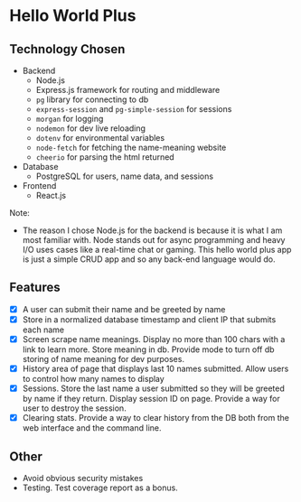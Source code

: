 # Hello World Plus

## Technology Chosen
- Backend
  - Node.js
  - Express.js framework for routing and middleware
  - `pg` library for connecting to db
  - `express-session` and `pg-simple-session` for sessions
  - `morgan` for logging
  - `nodemon` for dev live reloading
  - `dotenv` for environmental variables
  - `node-fetch` for fetching the name-meaning website
  - `cheerio` for parsing the html returned
- Database
  - PostgreSQL for users, name data, and sessions
- Frontend
  - React.js

Note:
- The reason I chose Node.js for the backend is because it is
what I am most familiar with. Node stands out for async programming
and heavy I/O uses cases like a real-time chat or gaming. This
hello world plus app is just a simple CRUD app and so any back-end
language would do.

## Features
- [X] A user can submit their name and be greeted by name
- [X] Store in a normalized database timestamp and client IP that submits 
each name
- [X] Screen scrape name meanings. Display no more than 100 chars with a 
link to learn more. Store meaning in db. Provide mode to turn off db
storing of name meaning for dev purposes.
- [X] History area of page that displays last 10 names submitted. Allow
users to control how many names to display
- [X] Sessions. Store the last name a user submitted so they will
be greeted by name if they return. Display session ID on page. Provide
a way for user to destroy the session.
- [X] Clearing stats. Provide a way to clear history from the DB both
from the web interface and the command line.

## Other
- Avoid obvious security mistakes
- Testing. Test coverage report as a bonus.
